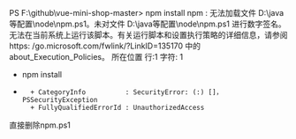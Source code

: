 PS F:\github\vue-mini-shop-master> npm install
npm : 无法加载文件 D:\java等配置\node\npm.ps1。未对文件 D:\java等配置\node\npm.ps1 进行数字签名。无法在当前系统上运行该脚本。有关运行脚本和设置执行策略的详细信息，请参阅 https:
/go.microsoft.com/fwlink/?LinkID=135170 中的 about_Execution_Policies。
所在位置 行:1 字符: 1

+ npm install
+ ~~~
    + CategoryInfo          : SecurityError: (:) []，PSSecurityException
    + FullyQualifiedErrorId : UnauthorizedAccess

直接删除npm.ps1


